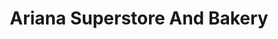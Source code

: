 ---
title: "Ariana Superstore And Bakery"
url: /leeds/ariana-superstore-and-bakery/
shop: Lebensmittel
---